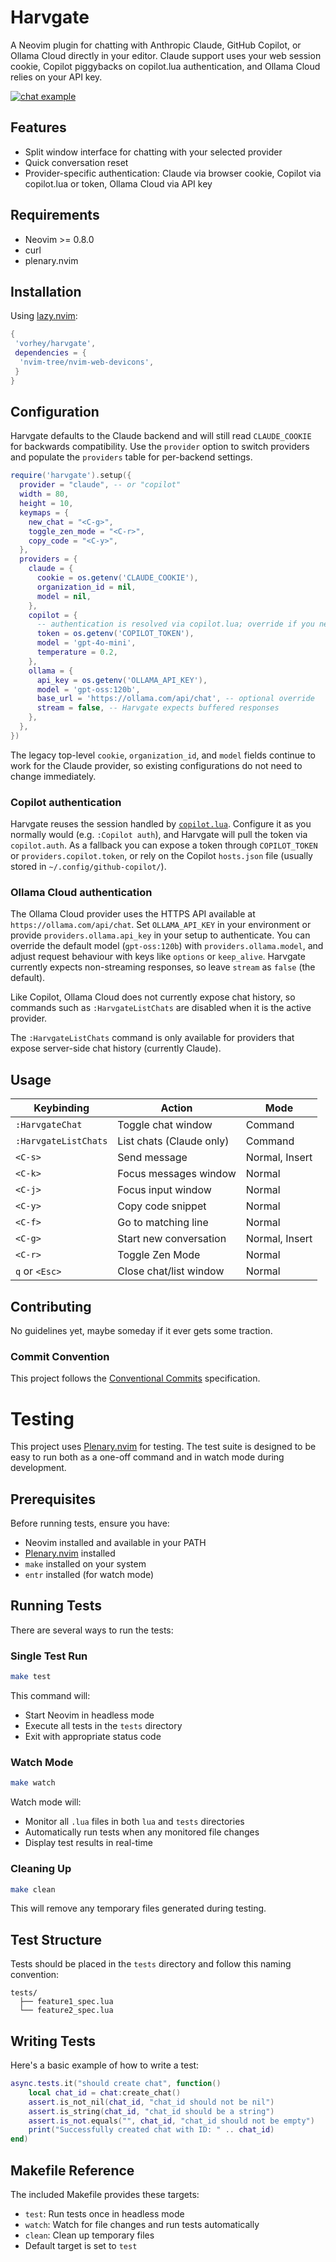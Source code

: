 # Harvgate

A Neovim plugin for chatting with Anthropic Claude, GitHub Copilot, or Ollama Cloud directly in your editor. Claude support uses your web session cookie, Copilot piggybacks on copilot.lua authentication, and Ollama Cloud relies on your API key.

[![chat example](https://i.postimg.cc/HLm40CZ5/example.png)](https://postimg.cc/4Y89ZjTN)

## Features
- Split window interface for chatting with your selected provider
- Quick conversation reset
- Provider-specific authentication: Claude via browser cookie, Copilot via copilot.lua or token, Ollama Cloud via API key

## Requirements
- Neovim >= 0.8.0
- curl
- plenary.nvim

## Installation
Using [lazy.nvim](https://github.com/folke/lazy.nvim):
```lua
{
 'vorhey/harvgate',
 dependencies = {
  'nvim-tree/nvim-web-devicons',
 }
}
```

## Configuration


Harvgate defaults to the Claude backend and will still read `CLAUDE_COOKIE` for backwards compatibility. Use the `provider` option to switch providers and populate the `providers` table for per-backend settings.

```lua
require('harvgate').setup({
  provider = "claude", -- or "copilot"
  width = 80,
  height = 10,
  keymaps = {
    new_chat = "<C-g>",
    toggle_zen_mode = "<C-r>",
    copy_code = "<C-y>",
  },
  providers = {
    claude = {
      cookie = os.getenv('CLAUDE_COOKIE'),
      organization_id = nil,
      model = nil,
    },
    copilot = {
      -- authentication is resolved via copilot.lua; override if you need to
      token = os.getenv('COPILOT_TOKEN'),
      model = 'gpt-4o-mini',
      temperature = 0.2,
    },
    ollama = {
      api_key = os.getenv('OLLAMA_API_KEY'),
      model = 'gpt-oss:120b',
      base_url = 'https://ollama.com/api/chat', -- optional override
      stream = false, -- Harvgate expects buffered responses
    },
  },
})
```

The legacy top-level `cookie`, `organization_id`, and `model` fields continue to work for the Claude provider, so existing configurations do not need to change immediately.

### Copilot authentication

Harvgate reuses the session handled by [`copilot.lua`](https://github.com/zbirenbaum/copilot.lua). Configure it as you normally would (e.g. `:Copilot auth`), and Harvgate will pull the token via `copilot.auth`. As a fallback you can expose a token through `COPILOT_TOKEN` or `providers.copilot.token`, or rely on the Copilot `hosts.json` file (usually stored in `~/.config/github-copilot/`).

### Ollama Cloud authentication

The Ollama Cloud provider uses the HTTPS API available at `https://ollama.com/api/chat`. Set `OLLAMA_API_KEY` in your environment or provide `providers.ollama.api_key` in your setup to authenticate. You can override the default model (`gpt-oss:120b`) with `providers.ollama.model`, and adjust request behaviour with keys like `options` or `keep_alive`. Harvgate currently expects non-streaming responses, so leave `stream` as `false` (the default).

Like Copilot, Ollama Cloud does not currently expose chat history, so commands such as `:HarvgateListChats` are disabled when it is the active provider.

The `:HarvgateListChats` command is only available for providers that expose server-side chat history (currently Claude).

## Usage

| Keybinding | Action | Mode |
|-----------|---------|------|
| `:HarvgateChat` | Toggle chat window | Command |
| `:HarvgateListChats` | List chats (Claude only) | Command |
| `<C-s>` | Send message | Normal, Insert |
| `<C-k>` | Focus messages window | Normal |
| `<C-j>` | Focus input window | Normal |
| `<C-y>` | Copy code snippet | Normal |
| `<C-f>` | Go to matching line | Normal |
| `<C-g>` | Start new conversation | Normal, Insert |
| `<C-r>` | Toggle Zen Mode | Normal |
| `q` or `<Esc>` | Close chat/list window | Normal |


## Contributing

No guidelines yet, maybe someday if it ever gets some traction.

### Commit Convention

This project follows the [Conventional Commits](https://www.conventionalcommits.org/) specification.

# Testing

This project uses [Plenary.nvim](https://github.com/nvim-lua/plenary.nvim) for testing. The test suite is designed to be easy to run both as a one-off command and in watch mode during development.

## Prerequisites

Before running tests, ensure you have:
- Neovim installed and available in your PATH
- [Plenary.nvim](https://github.com/nvim-lua/plenary.nvim) installed
- `make` installed on your system
- `entr` installed (for watch mode)

## Running Tests

There are several ways to run the tests:

### Single Test Run

```bash
make test
```

This command will:
- Start Neovim in headless mode
- Execute all tests in the `tests` directory
- Exit with appropriate status code

### Watch Mode

```bash
make watch
```

Watch mode will:
- Monitor all `.lua` files in both `lua` and `tests` directories
- Automatically run tests when any monitored file changes
- Display test results in real-time

### Cleaning Up

```bash
make clean
```

This will remove any temporary files generated during testing.

## Test Structure

Tests should be placed in the `tests` directory and follow this naming convention:
```
tests/
  ├── feature1_spec.lua
  └── feature2_spec.lua
```

## Writing Tests

Here's a basic example of how to write a test:

```lua
async.tests.it("should create chat", function()
    local chat_id = chat:create_chat()
    assert.is_not_nil(chat_id, "chat_id should not be nil")
    assert.is_string(chat_id, "chat_id should be a string")
    assert.is_not.equals("", chat_id, "chat_id should not be empty")
    print("Successfully created chat with ID: " .. chat_id)
end)
```

## Makefile Reference

The included Makefile provides these targets:
- `test`: Run tests once in headless mode
- `watch`: Watch for file changes and run tests automatically
- `clean`: Clean up temporary files
- Default target is set to `test`
